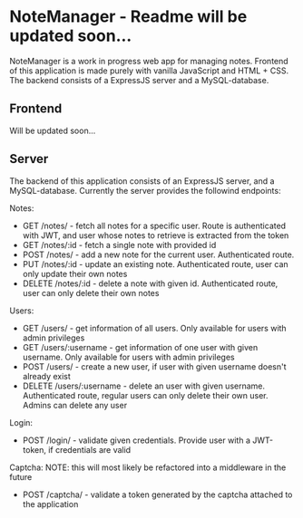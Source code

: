 # NoteManager - Readme will be updated soon...

NoteManager is a work in progress web app for managing notes. Frontend of this application is made purely with vanilla JavaScript and HTML + CSS. The backend consists of a ExpressJS server and a MySQL-database.

## Frontend

Will be updated soon...

## Server

The backend of this application consists of an ExpressJS server, and a MySQL-database. Currently the server provides the followind endpoints:

Notes:
- GET /notes/ - fetch all notes for a specific user. Route is authenticated with JWT, and user whose notes to retrieve is extracted from the token
- GET /notes/:id - fetch a single note with provided id
- POST /notes/ - add a new note for the current user. Authenticated route.
- PUT /notes/:id - update an existing note. Authenticated route, user can only update their own notes
- DELETE /notes/:id - delete a note with given id. Authenticated route, user can only delete their own notes

Users:
- GET /users/ - get information of all users. Only available for users with admin privileges
- GET /users/:username - get information of one user with given username. Only available for users with admin privileges
- POST /users/ - create a new user, if user with given username doesn't already exist
- DELETE /users/:username - delete an user with given username. Authenticated route, regular users can only delete their own user. Admins can delete any user

Login:
- POST /login/ - validate given credentials. Provide user with a JWT-token, if credentials are valid

Captcha: NOTE: this will most likely be refactored into a middleware in the future 
- POST /captcha/ - validate a token generated by the captcha attached to the application
